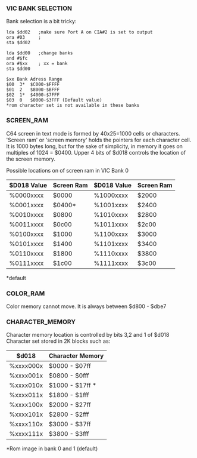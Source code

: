 ### VIC BANK SELECTION

Bank selection is a bit tricky:

```
lda $dd02   ;make sure Port A on CIA#2 is set to output
ora #03     ;
sta $dd02

lda $dd00   ;change banks
and #$fc
ora #$xx    ; xx = bank
sta $dd00

$xx Bank Adress Range 
$00  3*  $C000-$FFFF
$01  2   $8000-$BFFF
$02  1*  $4000-$7FFF
$03  0   $0000-$3FFF (Default value)
*rom character set is not available in these banks
```


### SCREEN_RAM

C64 screen in text mode is formed by 40x25=1000 cells or characters. 'Screen ram' or 'screen memory' holds the pointers for each character cell. It is 1000 bytes long, but for the sake of simplicity, in memory it goes on multiples of 1024 = $0400. Upper 4 bits of $d018 controls the location of the screen memory.

Possible locations on of screen ram in VIC Bank 0

$D018 Value | Screen Ram | $D018 Value | Screen Ram 
---------|---------------|-------------|---------
%0000xxxx | $0000 | %1000xxxx | $2000
%0001xxxx | $0400*| %1001xxxx | $2400
%0010xxxx | $0800 | %1010xxxx | $2800
%0011xxxx | $0c00 | %1011xxxx | $2c00
%0100xxxx | $1000 | %1100xxxx | $3000
%0101xxxx | $1400 | %1101xxxx | $3400
%0110xxxx | $1800 | %1110xxxx | $3800
%0111xxxx | $1c00 | %1111xxxx | $3c00
*default

### COLOR_RAM

Color memory cannot move. It is always between $d800 - $dbe7


### CHARACTER_MEMORY

Character memory location is controlled by bits 3,2 and 1 of $d018
Character set stored in 2K blocks such as:

$d018 |Character Memory
----------|--------------
%xxxx000x | $0000 - $07ff
%xxxx001x | $0800 - $0fff
%xxxx010x | $1000 - $17ff *
%xxxx011x | $1800 - $1fff
%xxxx100x | $2000 - $27ff
%xxxx101x | $2800 - $2fff
%xxxx110x | $3000 - $37ff
%xxxx111x | $3800 - $3fff
*Rom image in bank 0 and 1 (default)

